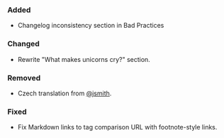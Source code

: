 ### Added
- Changelog inconsistency section in Bad Practices

### Changed
- Rewrite "What makes unicorns cry?" section.

### Removed
- Czech translation from [@jsmith](https://github.com/jsmith).

### Fixed
- Fix Markdown links to tag comparison URL with footnote-style links.
